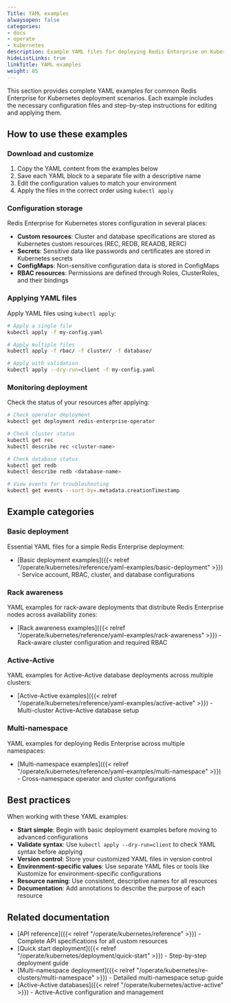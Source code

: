 ```yaml
---
Title: YAML examples
alwaysopen: false
categories:
- docs
- operate
- kubernetes
description: Example YAML files for deploying Redis Enterprise on Kubernetes with different configurations.
hideListLinks: true
linkTitle: YAML examples
weight: 85
---
```


This section provides complete YAML examples for common Redis Enterprise for Kubernetes deployment scenarios. Each example includes the necessary configuration files and step-by-step instructions for editing and applying them.

## How to use these examples

### Download and customize

1. Copy the YAML content from the examples below
2. Save each YAML block to a separate file with a descriptive name
3. Edit the configuration values to match your environment
4. Apply the files in the correct order using `kubectl apply`

### Configuration storage

Redis Enterprise for Kubernetes stores configuration in several places:

- **Custom resources**: Cluster and database specifications are stored as Kubernetes custom resources (REC, REDB, REAADB, RERC)
- **Secrets**: Sensitive data like passwords and certificates are stored in Kubernetes secrets
- **ConfigMaps**: Non-sensitive configuration data is stored in ConfigMaps
- **RBAC resources**: Permissions are defined through Roles, ClusterRoles, and their bindings

### Applying YAML files

Apply YAML files using `kubectl apply`:

```bash
# Apply a single file
kubectl apply -f my-config.yaml

# Apply multiple files
kubectl apply -f rbac/ -f cluster/ -f database/

# Apply with validation
kubectl apply --dry-run=client -f my-config.yaml
```

### Monitoring deployment

Check the status of your resources after applying:

```bash
# Check operator deployment
kubectl get deployment redis-enterprise-operator

# Check cluster status
kubectl get rec
kubectl describe rec <cluster-name>

# Check database status
kubectl get redb
kubectl describe redb <database-name>

# View events for troubleshooting
kubectl get events --sort-by=.metadata.creationTimestamp
```

## Example categories

### Basic deployment

Essential YAML files for a simple Redis Enterprise deployment:

- [Basic deployment examples]({{< relref "/operate/kubernetes/reference/yaml-examples/basic-deployment" >}}) - Service account, RBAC, cluster, and database configurations

### Rack awareness

YAML examples for rack-aware deployments that distribute Redis Enterprise nodes across availability zones:

- [Rack awareness examples]({{< relref "/operate/kubernetes/reference/yaml-examples/rack-awareness" >}}) - Rack-aware cluster configuration and required RBAC

### Active-Active

YAML examples for Active-Active database deployments across multiple clusters:

- [Active-Active examples]({{< relref "/operate/kubernetes/reference/yaml-examples/active-active" >}}) - Multi-cluster Active-Active database setup

### Multi-namespace

YAML examples for deploying Redis Enterprise across multiple namespaces:

- [Multi-namespace examples]({{< relref "/operate/kubernetes/reference/yaml-examples/multi-namespace" >}}) - Cross-namespace operator and cluster configurations

## Best practices

When working with these YAML examples:

- **Start simple**: Begin with basic deployment examples before moving to advanced configurations
- **Validate syntax**: Use `kubectl apply --dry-run=client` to check YAML syntax before applying
- **Version control**: Store your customized YAML files in version control
- **Environment-specific values**: Use separate YAML files or tools like Kustomize for environment-specific configurations
- **Resource naming**: Use consistent, descriptive names for all resources
- **Documentation**: Add annotations to describe the purpose of each resource

## Related documentation

- [API reference]({{< relref "/operate/kubernetes/reference" >}}) - Complete API specifications for all custom resources
- [Quick start deployment]({{< relref "/operate/kubernetes/deployment/quick-start" >}}) - Step-by-step deployment guide
- [Multi-namespace deployment]({{< relref "/operate/kubernetes/re-clusters/multi-namespace" >}}) - Detailed multi-namespace setup guide
- [Active-Active databases]({{< relref "/operate/kubernetes/active-active" >}}) - Active-Active configuration and management
